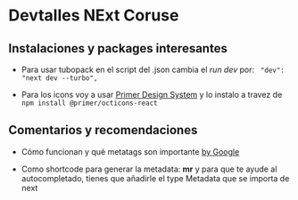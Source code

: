 # Devtalles NExt Coruse

## Instalaciones y packages interesantes

- Para usar tubopack en el script del .json cambia el _run dev_ por:
  <code>
  "dev": "next dev --turbo",
  </code>

- Para los icons voy a usar [Primer Design System](https://primer.style/foundations/icons) y lo instalo a travez de `npm install @primer/octicons-react`

## Comentarios y recomendaciones

- Cómo funcionan y qué metatags son importante [by Google](https://developers.google.com/search/docs/crawling-indexing/special-tags)

- Como shortcode para generar la metadata: **mr** y para que te ayude al autocompletado, tienes que añadirle el type Metadata que se importa de next
